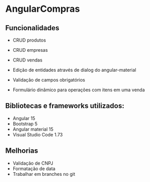 # AngularCompras

## Funcionalidades

* CRUD produtos
* CRUD empresas
* CRUD vendas

* Edição de entidades através de dialog do angular-material
* Validação de campos obrigatórios
* Formulário dinâmico para operações com itens em uma venda

## Bibliotecas e frameworks utilizados:

* Angular 15
* Bootstrap 5
* Angular material 15
* Visual Studio Code 1.73

## Melhorias 

* Validação de CNPJ
* Formatação de data
* Trabalhar em branches no git